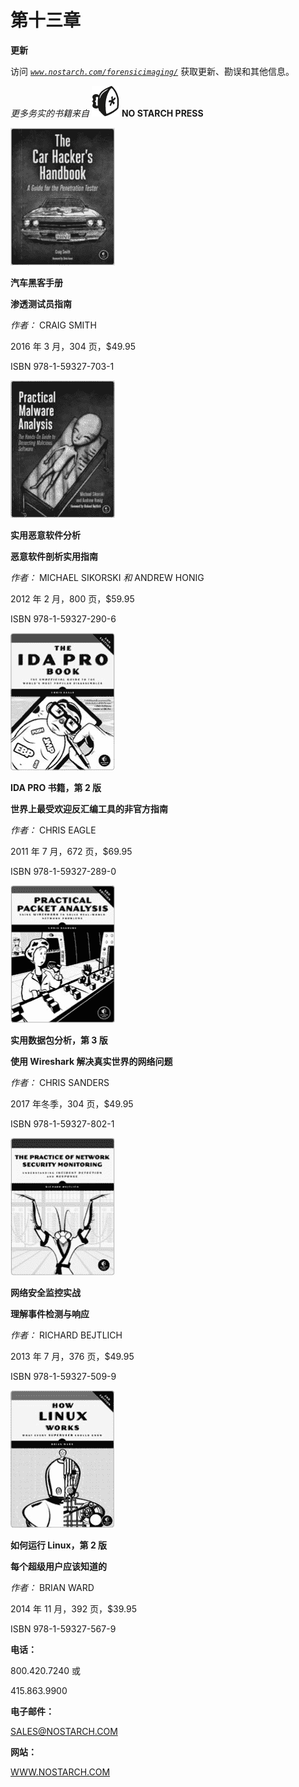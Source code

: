 # 第十三章

**更新**

访问 *[`www.nostarch.com/forensicimaging/`](https://www.nostarch.com/forensicimaging/)* 获取更新、勘误和其他信息。

*更多务实的书籍来自* ![image](img/f0294-01.jpg) **NO STARCH PRESS**

![image](img/f0294-02.jpg)

**汽车黑客手册**

**渗透测试员指南**

*作者：* CRAIG SMITH

2016 年 3 月，304 页，$49.95

ISBN 978-1-59327-703-1

![image](img/f0294-03.jpg)

**实用恶意软件分析**

**恶意软件剖析实用指南**

*作者：* MICHAEL SIKORSKI *和* ANDREW HONIG

2012 年 2 月，800 页，$59.95

ISBN 978-1-59327-290-6

![image](img/f0294-04.jpg)

**IDA PRO 书籍，第 2 版**

**世界上最受欢迎反汇编工具的非官方指南**

*作者：* CHRIS EAGLE

2011 年 7 月，672 页，$69.95

ISBN 978-1-59327-289-0

![image](img/f0294-05.jpg)

**实用数据包分析，第 3 版**

**使用 Wireshark 解决真实世界的网络问题**

*作者：* CHRIS SANDERS

2017 年冬季，304 页，$49.95

ISBN 978-1-59327-802-1

![image](img/f0294-06.jpg)

**网络安全监控实战**

**理解事件检测与响应**

*作者：* RICHARD BEJTLICH

2013 年 7 月，376 页，$49.95

ISBN 978-1-59327-509-9

![image](img/f0294-07.jpg)

**如何运行 Linux，第 2 版**

**每个超级用户应该知道的**

*作者：* BRIAN WARD

2014 年 11 月，392 页，$39.95

ISBN 978-1-59327-567-9

**电话：**

800.420.7240 或

415.863.9900

**电子邮件：**

SALES@NOSTARCH.COM

**网站：**

[WWW.NOSTARCH.COM](http://WWW.NOSTARCH.COM)
